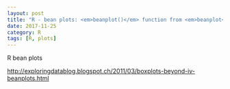 ```yaml
---
layout: post
title: "R - bean plots: <em>beanplot()</em> function from <em>beanplot</em> package"
date: 2017-11-25
category: R
tags: [R, plots]
---
```


R bean plots

http://exploringdatablog.blogspot.ch/2011/03/boxplots-beyond-iv-beanplots.html


